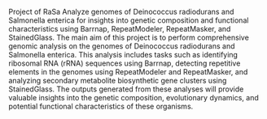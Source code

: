 Project of RaSa
Analyze genomes of Deinococcus radiodurans and Salmonella enterica for insights into genetic composition and functional characteristics using Barrnap, RepeatModeler, RepeatMasker, and StainedGlass.
The main aim of this project is to perform comprehensive genomic analysis on the genomes of Deinococcus radiodurans and Salmonella enterica. This analysis includes tasks such as identifying ribosomal RNA (rRNA) sequences using Barrnap, detecting repetitive elements in the genomes using RepeatModeler and RepeatMasker, and analyzing secondary metabolite biosynthetic gene clusters using StainedGlass. The outputs generated from these analyses will provide valuable insights into the genetic composition, evolutionary dynamics, and potential functional characteristics of these organisms.
